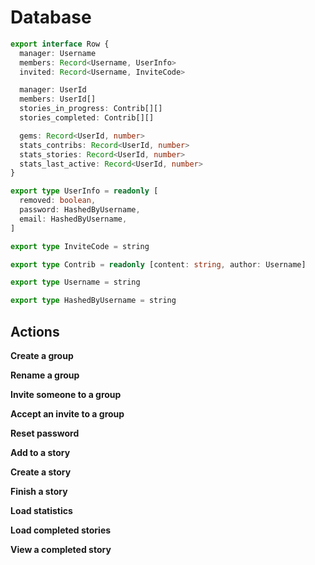 # Database

```ts
export interface Row {
  manager: Username
  members: Record<Username, UserInfo>
  invited: Record<Username, InviteCode>

  manager: UserId
  members: UserId[]
  stories_in_progress: Contrib[][]
  stories_completed: Contrib[][]

  gems: Record<UserId, number>
  stats_contribs: Record<UserId, number>
  stats_stories: Record<UserId, number>
  stats_last_active: Record<UserId, number>
}

export type UserInfo = readonly [
  removed: boolean,
  password: HashedByUsername,
  email: HashedByUsername,
]

export type InviteCode = string

export type Contrib = readonly [content: string, author: Username]

export type Username = string

export type HashedByUsername = string
```

## Actions

**Create a group**

**Rename a group**

**Invite someone to a group**

**Accept an invite to a group**

**Reset password**

**Add to a story**

**Create a story**

**Finish a story**

**Load statistics**

**Load completed stories**

**View a completed story**
